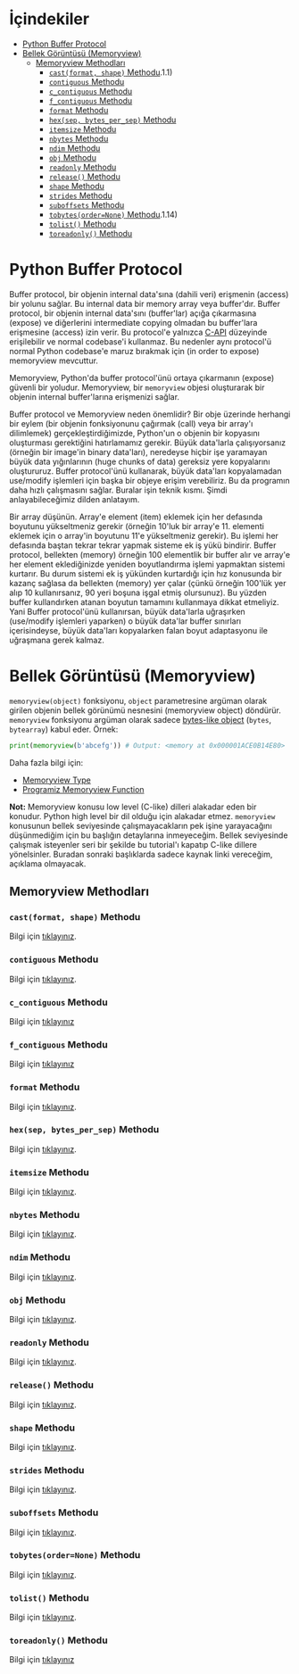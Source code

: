 # İçindekiler

- [Python Buffer Protocol](#1)
- [Bellek Görüntüsü (Memoryview)](#2)
    - [Memoryview Methodları](#2.1)
        - [`cast(format, shape)` Methodu](#2.1.1).1.1)
        - [`contiguous` Methodu](#2.1.2)
        - [`c_contiguous` Methodu](#2.1.2.1)
        - [`f_contiguous` Methodu](#2.1.2.2)
        - [`format` Methodu](#2.1.3)
        - [`hex(sep, bytes_per_sep)` Methodu](#2.1.4)
        - [`itemsize` Methodu](#2.1.5)
        - [`nbytes` Methodu](#2.1.6)
        - [`ndim` Methodu](#2.1.7)
        - [`obj` Methodu](#2.1.8)
        - [`readonly` Methodu](#2.1.9)
        - [`release()` Methodu](#2.1.10)
        - [`shape` Methodu](#2.1.11)
        - [`strides` Methodu](#2.1.12)
        - [`suboffsets` Methodu](#2.1.13)
        - [`tobytes(order=None)` Methodu](#2.1.14).1.14)
        - [`tolist()` Methodu](#2.1.15)
        - [`toreadonly()` Methodu](#2.1.16)

<h1 id="1">Python Buffer Protocol</h1>

Buffer protocol, bir objenin internal data'sına (dahili veri) erişmenin (access) bir yolunu sağlar. Bu internal data bir memory array veya buffer'dır. Buffer protocol, bir objenin internal data'sını (buffer'lar) açığa çıkarmasına (expose) ve diğerlerini intermediate copying olmadan bu buffer'lara erişmesine (access) izin verir. Bu protocol'e yalnızca [C-API](https://docs.python.org/3/c-api/ "https://docs.python.org/3/c-api/") düzeyinde erişilebilir ve normal codebase'i kullanmaz. Bu nedenler aynı protocol'ü normal Python codebase'e maruz bırakmak için (in order to expose) memoryview mevcuttur.

Memoryview, Python'da buffer protocol'ünü ortaya çıkarmanın (expose) güvenli bir yoludur. Memoryview, bir `memoryview` objesi oluşturarak bir objenin internal buffer'larına erişmenizi sağlar.

Buffer protocol ve Memoryview neden önemlidir? Bir obje üzerinde herhangi bir eylem (bir objenin fonksiyonunu çağırmak (call) veya bir array'ı dilimlemek) gerçekleştirdiğimizde, Python'un o objenin bir kopyasını oluşturması gerektiğini hatırlamamız gerekir. Büyük data'larla çalışıyorsanız (örneğin bir image'in binary data'ları), neredeyse hiçbir işe yaramayan büyük data yığınlarının (huge chunks of data) gereksiz yere kopyalarını oluştururuz. Buffer protocol'ünü kullanarak, büyük data'ları kopyalamadan use/modify işlemleri için başka bir objeye erişim verebiliriz. Bu da programın daha hızlı çalışmasını sağlar. Buralar işin teknik kısmı. Şimdi anlayabileceğimiz dilden anlatayım.

Bir array düşünün. Array'e element (item) eklemek için her defasında boyutunu yükseltmeniz gerekir (örneğin 10'luk bir array'e 11. elementi eklemek için o array'in boyutunu 11'e yükseltmeniz gerekir). Bu işlemi her defasında baştan tekrar tekrar yapmak sisteme ek iş yükü bindirir. Buffer protocol, bellekten (memory) örneğin 100 elementlik bir buffer alır ve array'e her element eklediğinizde yeniden boyutlandırma işlemi yapmaktan sistemi kurtarır. Bu durum sistemi ek iş yükünden kurtardığı için hız konusunda bir kazanç sağlasa da bellekten (memory) yer çalar (çünkü örneğin 100'lük yer alıp 10 kullanırsanız, 90 yeri boşuna işgal etmiş olursunuz). Bu yüzden buffer kullandırken atanan boyutun tamamını kullanmaya dikkat etmeliyiz. Yani Buffer protocol'ünü kullanırsan, büyük data'larla uğraşırken (use/modify işlemleri yaparken) o büyük data'lar buffer sınırları içerisindeyse, büyük data'ları kopyalarken falan boyut adaptasyonu ile uğraşmana gerek kalmaz.

<h1 id="2">Bellek Görüntüsü (Memoryview)</h1>

`memoryview(object)` fonksiyonu, `object` parametresine argüman olarak girilen objenin bellek görünümü nesnesini (memoryview object) döndürür. `memoryview` fonksiyonu argüman olarak sadece [bytes-like object](https://docs.python.org/3/glossary.html#term-bytes-like-object "https://docs.python.org/3/glossary.html#term-bytes-like-object") (`bytes`, `bytearray`) kabul eder. Örnek:
```py
print(memoryview(b'abcefg')) # Output: <memory at 0x000001ACE0B14E80>
```
Daha fazla bilgi için:
- [Memoryview Type](https://docs.python.org/3/library/stdtypes.html#memoryview)
- [Programiz Memoryview Function](https://www.programiz.com/python-programming/methods/built-in/memoryview)

**Not:** Memoryview konusu low level (C-like) dilleri alakadar eden bir konudur. Python high level bir dil olduğu için alakadar etmez. `memoryview` konusunun bellek seviyesinde çalışmayacakların pek işine yarayacağını düşünmediğim için bu başlığın detaylarına inmeyeceğim. Bellek seviyesinde çalışmak isteyenler seri bir şekilde bu tutorial'ı kapatıp C-like dillere yönelsinler. Buradan sonraki başlıklarda sadece kaynak linki vereceğim, açıklama olmayacak.

<h2 id="2.1">Memoryview Methodları</h2>

<h3 id="2.1.1"><code>cast(format, shape)</code> Methodu</h3>

Bilgi için [tıklayınız](https://docs.python.org/3/library/stdtypes.html#memoryview.cast).

<h3 id="2.1.2"><code>contiguous</code> Methodu</h3>

Bilgi için [tıklayınız](https://docs.python.org/3/library/stdtypes.html#memoryview.contiguous "https://docs.python.org/3/library/stdtypes.html#memoryview.contiguous").

<h3 id="2.1.2.1"><code>c_contiguous</code> Methodu</h3>

Bilgi için [tıklayınız](https://docs.python.org/3/library/stdtypes.html#memoryview.c_contiguous "https://docs.python.org/3/library/stdtypes.html#memoryview.c_contiguous")

<h3 id="2.1.2.2"><code>f_contiguous</code> Methodu</h3>

Bilgi için [tıklayınız](https://docs.python.org/3/library/stdtypes.html#memoryview.f_contiguous "https://docs.python.org/3/library/stdtypes.html#memoryview.f_contiguous")

<h3 id="2.1.3"><code>format</code> Methodu</h3>

Bilgi için [tıklayınız](https://docs.python.org/3/library/stdtypes.html#memoryview.format "https://docs.python.org/3/library/stdtypes.html#memoryview.format").

<h3 id="2.1.4"><code>hex(sep, bytes_per_sep)</code> Methodu</h3>

Bilgi için [tıklayınız](https://docs.python.org/3/library/stdtypes.html#memoryview.hex "https://docs.python.org/3/library/stdtypes.html#memoryview.hex").

<h3 id="2.1.5"><code>itemsize</code> Methodu</h3>

Bilgi için [tıklayınız](https://docs.python.org/3/library/stdtypes.html#memoryview.itemsize "https://docs.python.org/3/library/stdtypes.html#memoryview.itemsize").

<h3 id="2.1.6"><code>nbytes</code> Methodu</h3>

Bilgi için [tıklayınız](https://docs.python.org/3/library/stdtypes.html#memoryview.nbytes "https://docs.python.org/3/library/stdtypes.html#memoryview.nbytes").

<h3 id="2.1.7"><code>ndim</code> Methodu</h3>

Bilgi için [tıklayınız](https://docs.python.org/3/library/stdtypes.html#memoryview.ndim "https://docs.python.org/3/library/stdtypes.html#memoryview.ndim").

<h3 id="2.1.8"><code>obj</code> Methodu</h3>

Bilgi için [tıklayınız](https://docs.python.org/3/library/stdtypes.html#memoryview.obj "https://docs.python.org/3/library/stdtypes.html#memoryview.obj").

<h3 id="2.1.9"><code>readonly</code> Methodu</h3>

Bilgi için [tıklayınız](https://docs.python.org/3/library/stdtypes.html#memoryview.readonly "https://docs.python.org/3/library/stdtypes.html#memoryview.readonly").

<h3 id="2.1.10"><code>release()</code> Methodu</h3>

Bilgi için [tıklayınız](https://docs.python.org/3/library/stdtypes.html#memoryview.release "https://docs.python.org/3/library/stdtypes.html#memoryview.release").

<h3 id="2.1.11"><code>shape</code> Methodu</h3>

Bilgi için [tıklayınız](https://docs.python.org/3/library/stdtypes.html#memoryview.shape "https://docs.python.org/3/library/stdtypes.html#memoryview.shape").

<h3 id="2.1.12"><code>strides</code> Methodu</h3>

Bilgi için [tıklayınız](https://docs.python.org/3/library/stdtypes.html#memoryview.strides "https://docs.python.org/3/library/stdtypes.html#memoryview.strides").

<h3 id="2.1.13"><code>suboffsets</code> Methodu</h3>

Bilgi için [tıklayınız](https://docs.python.org/3/library/stdtypes.html#memoryview.suboffsets "https://docs.python.org/3/library/stdtypes.html#memoryview.suboffsets").

<h3 id="2.1.14"><code>tobytes(order=None)</code> Methodu</h3>

Bilgi için [tıklayınız](https://docs.python.org/3/library/stdtypes.html#memoryview.tobytes "https://docs.python.org/3/library/stdtypes.html#memoryview.tobytes").

<h3 id="2.1.15"><code>tolist()</code> Methodu</h3>

Bilgi için [tıklayınız](https://docs.python.org/3/library/stdtypes.html#memoryview.tolist "https://docs.python.org/3/library/stdtypes.html#memoryview.tolist").

<h3 id="2.1.16"><code>toreadonly()</code> Methodu</h3>

Bilgi için [tıklayınız](https://docs.python.org/3/library/stdtypes.html#memoryview.toreadonly "https://docs.python.org/3/library/stdtypes.html#memoryview.toreadonly")


